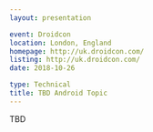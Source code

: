 ```yaml
---
layout: presentation

event: Droidcon
location: London, England
homepage: http://uk.droidcon.com/
listing: http://uk.droidcon.com/
date: 2018-10-26

type: Technical
title: TBD Android Topic
---
```


TBD